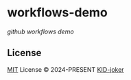 # workflows-demo

_github workflows demo_

## License

[MIT](./LICENSE) License © 2024-PRESENT [KID-joker](https://github.com/KID-joker)

